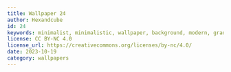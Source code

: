 ```yaml
---
title: Wallpaper 24
author: Hexandcube
id: 24
keywords: minimalist, minimalistic, wallpaper, background, modern, gradient, grainy, blur
license: CC BY-NC 4.0
license_url: https://creativecommons.org/licenses/by-nc/4.0/
date: 2023-10-19
category: wallpapers
---
```

